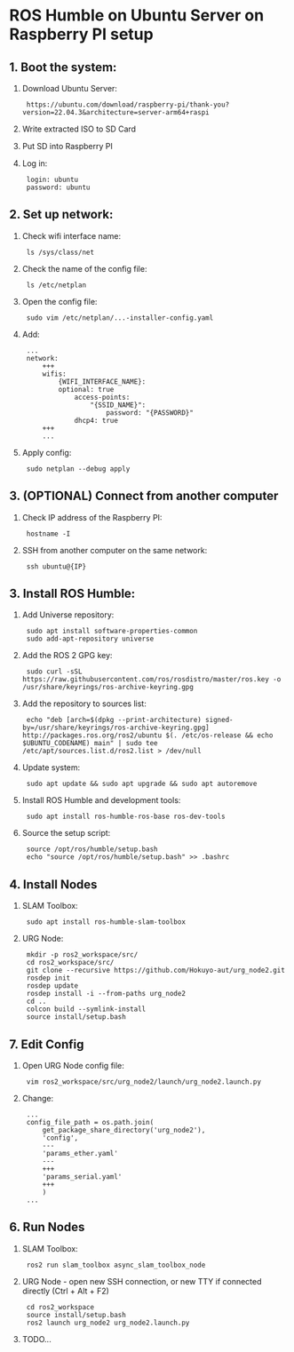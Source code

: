 # ROS Humble on Ubuntu Server on Raspberry PI setup

## 1. Boot the system:

1. Download Ubuntu Server:

        https://ubuntu.com/download/raspberry-pi/thank-you?version=22.04.3&architecture=server-arm64+raspi

2. Write extracted ISO to SD Card
3. Put SD into Raspberry PI
4. Log in:

        login: ubuntu
        password: ubuntu

## 2. Set up network:

1. Check wifi interface name:

        ls /sys/class/net

2. Check the name of the config file:
        
        ls /etc/netplan

3. Open the config file:

        sudo vim /etc/netplan/...-installer-config.yaml
        
4. Add:

        ...
        network:
            +++
            wifis:
                {WIFI_INTERFACE_NAME}:
                optional: true
                    access-points:
                        "{SSID_NAME}":
                            password: "{PASSWORD}"
                    dhcp4: true
            +++
            ...        
		
5. Apply config:

        sudo netplan --debug apply

## 3. (OPTIONAL) Connect from another computer

1. Check IP address of the Raspberry PI:

        hostname -I

2. SSH from another computer on the same network:

        ssh ubuntu@{IP}

## 3. Install ROS Humble:

1. Add Universe repository:

        sudo apt install software-properties-common
        sudo add-apt-repository universe

2. Add the ROS 2 GPG key:

        sudo curl -sSL https://raw.githubusercontent.com/ros/rosdistro/master/ros.key -o /usr/share/keyrings/ros-archive-keyring.gpg

3. Add the repository to sources list:
 
        echo "deb [arch=$(dpkg --print-architecture) signed-by=/usr/share/keyrings/ros-archive-keyring.gpg] http://packages.ros.org/ros2/ubuntu $(. /etc/os-release && echo $UBUNTU_CODENAME) main" | sudo tee /etc/apt/sources.list.d/ros2.list > /dev/null

4. Update system:

        sudo apt update && sudo apt upgrade && sudo apt autoremove

5. Install ROS Humble and development tools:
        
        sudo apt install ros-humble-ros-base ros-dev-tools

6. Source the setup script:
        
        source /opt/ros/humble/setup.bash
        echo "source /opt/ros/humble/setup.bash" >> .bashrc

## 4. Install Nodes

1. SLAM Toolbox:

        sudo apt install ros-humble-slam-toolbox

2. URG Node:

        mkdir -p ros2_workspace/src/
        cd ros2_workspace/src/
        git clone --recursive https://github.com/Hokuyo-aut/urg_node2.git
        rosdep init
        rosdep update
        rosdep install -i --from-paths urg_node2
        cd ..
        colcon build --symlink-install
        source install/setup.bash

## 7. Edit Config

1. Open URG Node config file:

        vim ros2_workspace/src/urg_node2/launch/urg_node2.launch.py

2. Change:

        ...
        config_file_path = os.path.join(
            get_package_share_directory('urg_node2'),
            'config',
            ---
            'params_ether.yaml'
            ---
            +++
            'params_serial.yaml'
            +++
            )
        ...

## 6. Run Nodes

1. SLAM Toolbox:

        ros2 run slam_toolbox async_slam_toolbox_node

2. URG Node - open new SSH connection, or new TTY if connected directly (Ctrl + Alt + F2)

        cd ros2_workspace
        source install/setup.bash
        ros2 launch urg_node2 urg_node2.launch.py

3. TODO...